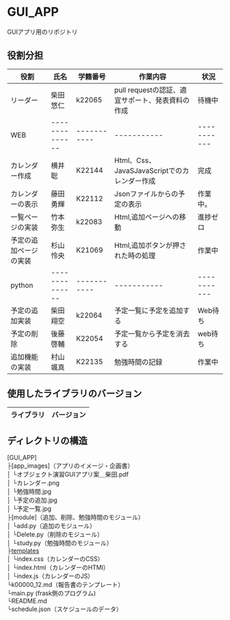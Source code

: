 # GUI_APP
GUIアプリ用のリポジトリ

## 役割分担
| 役割     | 氏名      | 学籍番号     | 作業内容   |状況   |
| -------------- | -------------- | ----------- | ----------- | ----------- |
|リーダー |柴田悠仁 |k22065 | pull requestの認証、適宜サポート、発表資料の作成 | 待機中 |
| WEB | -------------- | ----------- | ----------- | ----------- |
|カレンダー作成 |横井聡 |K22144 | Html、Css、JavaSJavaScriptでのカレンダー作成 | 完成 |
|カレンダーの表示 |藤田勇輝  |K22112 | Jsonファイルからの予定の表示 | 作業中。 |
|一覧ページの実装 |竹本弥生 |k22083 | Html,追加ページへの移動 | 進捗ゼロ |
|予定の追加ページの実装 |杉山怜央 |K21069 | Html,追加ボタンが押された時の処理 | 作業中 |
| python | -------------- | ----------- | ----------- | ----------- |
|予定の追加実装 |柴田翔空 |k22064 | 予定一覧に予定を追加する | Web待ち |
|予定の削除 |後藤啓輔 |K22054 | 予定一覧から予定を消去する | web待ち |
|追加機能の実装 |村山颯真 |K22135 | 勉強時間の記録 | 作業中 |

## 使用したライブラリのバージョン
| ライブラリ     | バージョン      |
| -------------- | -------------- |

## ディレクトリの構造
[GUI_APP]
<br>
  ├[app_images]（アプリのイメージ・企画書）
<br>
  │  └オブジェクト演習GUIアプリ案＿柴田.pdf
<br>
  │  └カレンダー.png
<br>
  │  └勉強時間.jpg
<br>
  │  └予定の追加.jpg
<br>
  │  └予定一覧.jpg
<br>
  ├[module]（追加、削除、勉強時間のモジュール）
<br>
  │  └add.py（追加のモジュール）
<br>
  │  └Delete.py（削除のモジュール）
<br>
  │  └study.py（勉強時間のモジュール）
<br>
  ├[templates](webサイトのそれぞれのhtml)
<br>
  │  └index.css（カレンダーのCSS）
<br>
  │  └index.html（カレンダーのHTMl）
<br>
  │  └index.js（カレンダーのJS）
<br>
  └k00000_12.md（報告書のテンプレート）
<br>
  └main.py (frask側のプログラム)
<br>
  └README.md
<br>
  └schedule.json（スケジュールのデータ）
